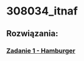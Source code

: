 # 308034_itnaf

## Rozwiązania:
### [Zadanie 1 - Hamburger](https://chojnis.github.io/308034_itnaf/zad1/)
